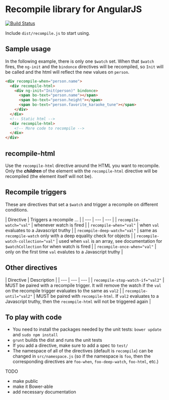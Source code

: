 Recompile library for AngularJS
===

[![Build Status](https://travis-ci.org/room77/angular-recompile.svg?branch=master)](https://travis-ci.org/room77/angular-recompile)

Include `dist/recompile.js` to start using.

Sample usage
---
In the following example, there is only one `$watch` set.  When that `$watch` fires, the `ng-init` and the `bindonce` directives will be recompiled, so `Init` will be called and the html will reflect the new values on `person`.

```html
<div recompile-when="person.name">
  <div recompile-html>
    <div ng-init="Init(person)" bindonce>
      <span bo-text="person.name"></span>
      <span bo-text="person.height"></span>
      <span bo-text="person.favorite_karaoke_tune"></span>
    </div>
  </div>
  <!-- Static html -->
  <div recompile-html>
    <!-- More code to recompile -->
  </div>
</div>
```

recompile-html
---
Use the `recompile-html` directive around the HTML you want to recompile.  Only the ***children*** of the element with the `recompile-html` directive will be recompiled (the element itself will not be).

Recompile triggers
---
These are directives that set a <code>$watch</code> and trigger a recompile on different conditions.

| Directive | Triggers a recompile ... |
| --- | --- | --- |
| `recompile-watch="val"` | whenever watch is fired |
| `recompile-when="val"` | when `val` evaluates to a Javascript truthy |
| `recompile-deep-watch="val"` | same as `recompile-watch` only with a deep equality check for objects |
| `recompile-watch-collection="val"` | used when `val` is an array, see documentation for `$watchCollection` for when watch is fired |
| `recompile-once-when="val"` | only on the first time `val` evalutes to a Javascript truthy |

Other directives
---
| Directive | Description |
| --- | --- | --- |
| `recompile-stop-watch-if="val2"` | MUST be paired with a recompile trigger.  It will remove the watch if the `val` on the recompile trigger evaluates to the same as `val2`  |
| `recompile-until="val2"` | MUST be paired with `recompile-html`.  If `val2` evaluates to a Javascript truthy, then the `recompile-html` will not be triggered again |

To play with code
---
* You need to install the packages needed by the unit tests: `bower update` and `sudo npm install`
* `grunt` builds the dist and runs the unit tests
* If you add a directive, make sure to add a spec to `test/`
* The namespace of all of the directives (default is `recompile`) can be changed in `src/namespace.js` (so if the namespace is `foo`, then the corresponding directives are `foo-when`, `foo-deep-watch`,  `foo-html`, etc.)

TODO
* make public
* make it Bower-able
* add necessary documentation
